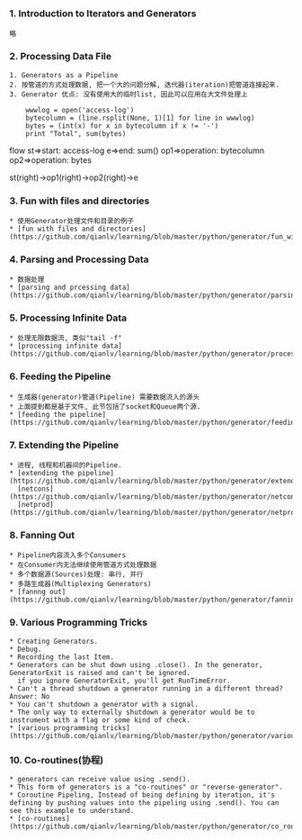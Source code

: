 ### 1. Introduction to Iterators and Generators
    略

### 2. Processing Data File
    1. Generators as a Pipeline
    2. 按管道的方式处理数据, 把一个大的问题分解, 迭代器(iteration)把管道连接起来.
    3. Generator 优点: 没有使用大的临时list, 因此可以应用在大文件处理上

        wwwlog = open('access-log')
        bytecolumn = (line.rsplit(None, 1)[1] for line in wwwlog)
        bytes = (int(x) for x in bytecolumn if x != '-')
        print "Total", sum(bytes)

flow
st=>start: access-log
e=>end: sum()
op1=>operation: bytecolumn
op2=>operation: bytes

st(right)->op1(right)->op2(right)->e


### 3. Fun with files and directories
    * 使用Generator处理文件和目录的例子
    * [fun with files and directories](https://github.com/qianlv/learning/blob/master/python/generator/fun_with_files_and_directories.py)

### 4. Parsing and Processing Data
    * 数据处理
    * [parsing and prcessing data](https://github.com/qianlv/learning/blob/master/python/generator/parsing_and_prcessing_data.py)

### 5. Processing Infinite Data
    * 处理无限数据流, 类似"tail -f"
    * [processing infinite data](https://github.com/qianlv/learning/blob/master/python/generator/processing_infinite_data.py)

### 6. Feeding the Pipeline
    * 生成器(generator)管道(Pipeline) 需要数据流入的源头
    * 上面提到都是基于文件, 此节包括了socket和Queue两个源.
    * [feeding the pipeline](https://github.com/qianlv/learning/blob/master/python/generator/feeding_the_pipeline.py)

### 7. Extending the Pipeline
    * 进程, 线程和机器间的Pipeline.
    * [extending the pipeline](https://github.com/qianlv/learning/blob/master/python/generator/extending_the_pipeline.py)  
      [netcons](https://github.com/qianlv/learning/blob/master/python/generator/netcons.py)  
      [netprod](https://github.com/qianlv/learning/blob/master/python/generator/netprod.py)

### 8. Fanning Out
    * Pipeline内容流入多个Consumers
    * 在Consumer内无法继续使用管道方式处理数据
    * 多个数据源(Sources)处理: 串行, 并行
    * 多路生成器(Multiplexing Generators)
    * [fannng out](https://github.com/qianlv/learning/blob/master/python/generator/fanning_out.py)

### 9. Various Programming Tricks
    * Creating Generators.
    * Debug.
    * Recording the last Item.
    * Generators can be shut down using .close(). In the generator, GeneratorExit is raised and can't be ignored.  
      if you ignore GeneratorExit, you'll get RunTimeError.  
    * Can't a thread shutdown a generator running in a different thread?  Answer: No
    * You can't shutdown a generator with a signal.
    * The only way to externally shutdown a generator would be to instrument with a flag or some kind of check.
    * [various programming tricks](https://github.com/qianlv/learning/blob/master/python/generator/various_programming_tricks.py)

### 10. Co-routines(协程)
    * generators can receive value using .send().
    * This form of generators is a "co-routines" or "reverse-generator".
    * Coroutine Pipeling, Instead of being defining by iteration, it's defining by pushing values into the pipeling using .send(). You can see this example to understand.
    * [co-routines](https://github.com/qianlv/learning/blob/master/python/generator/co_routines.py)
